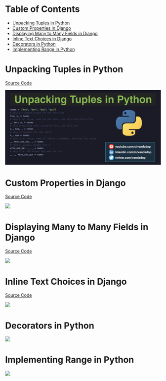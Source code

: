 # Table of Contents

* [Unpacking Tuples in Python](#unpacking-tuples-in-python)
* [Custom Properties in Django](#custom-properties-in-django)
* [Displaying Many to Many Fields in Django](#displaying-many-to-many-fields-in-django)
* [Inline Text Choices in Django](#inline-text-choices-in-django)
* [Decorators in Python](#decorators-in-python)
* [Implementing Range in Python](#implementing-range-in-python)

# Unpacking Tuples in Python

[Source Code](source/unpacking-tuples-in-python.py)

![](images/unpacking-tuples-in-python.jpg)

# Custom Properties in Django

[Source Code](source/custom-properties-in-django.py)

![](images/custom-properties-in-django.jpg)

# Displaying Many to Many Fields in Django

[Source Code](source/displaying-many-to-many-fields-in-django.py)

![](images/displaying-many-to-many-fields-in-django.jpg)

# Inline Text Choices in Django

[Source Code](source/inline-text-choices-in-django.py)

![](images/inline-text-choices-in-django.jpg)

# Decorators in Python

![](images/decorators-in-python.jpg)

# Implementing Range in Python

![](images/implementing-range-in-python.jpg)
